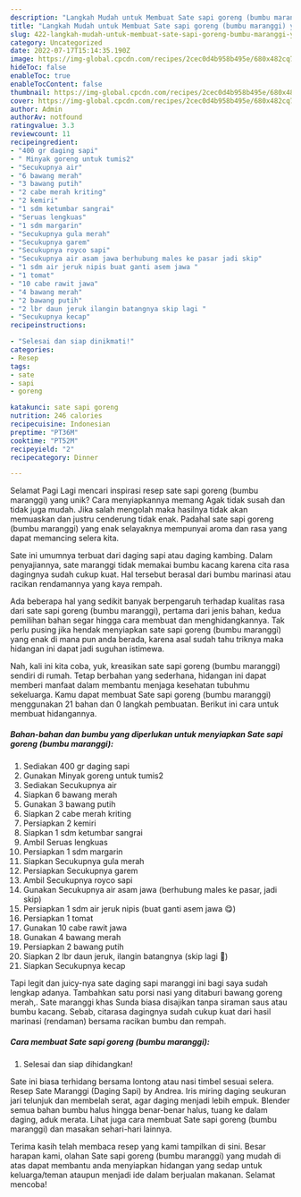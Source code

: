 ```yaml
---
description: "Langkah Mudah untuk Membuat Sate sapi goreng (bumbu maranggi) yang Lezat, Sempurna"
title: "Langkah Mudah untuk Membuat Sate sapi goreng (bumbu maranggi) yang Lezat, Sempurna"
slug: 422-langkah-mudah-untuk-membuat-sate-sapi-goreng-bumbu-maranggi-yang-lezat-sempurna
category: Uncategorized
date: 2022-07-17T15:14:35.190Z
image: https://img-global.cpcdn.com/recipes/2cec0d4b958b495e/680x482cq70/sate-sapi-goreng-bumbu-maranggi-foto-resep-utama.jpg
hideToc: false
enableToc: true
enableTocContent: false
thumbnail: https://img-global.cpcdn.com/recipes/2cec0d4b958b495e/680x482cq70/sate-sapi-goreng-bumbu-maranggi-foto-resep-utama.jpg
cover: https://img-global.cpcdn.com/recipes/2cec0d4b958b495e/680x482cq70/sate-sapi-goreng-bumbu-maranggi-foto-resep-utama.jpg
author: Admin
authorAv: notfound
ratingvalue: 3.3
reviewcount: 11
recipeingredient:
- "400 gr daging sapi"
- " Minyak goreng untuk tumis2"
- "Secukupnya air"
- "6 bawang merah"
- "3 bawang putih"
- "2 cabe merah kriting"
- "2 kemiri"
- "1 sdm ketumbar sangrai"
- "Seruas lengkuas"
- "1 sdm margarin"
- "Secukupnya gula merah"
- "Secukupnya garem"
- "Secukupnya royco sapi"
- "Secukupnya air asam jawa berhubung males ke pasar jadi skip"
- "1 sdm air jeruk nipis buat ganti asem jawa "
- "1 tomat"
- "10 cabe rawit jawa"
- "4 bawang merah"
- "2 bawang putih"
- "2 lbr daun jeruk ilangin batangnya skip lagi "
- "Secukupnya kecap"
recipeinstructions:

- "Selesai dan siap dinikmati!"
categories:
- Resep
tags:
- sate
- sapi
- goreng

katakunci: sate sapi goreng 
nutrition: 246 calories
recipecuisine: Indonesian
preptime: "PT36M"
cooktime: "PT52M"
recipeyield: "2"
recipecategory: Dinner

---
```



Selamat Pagi Lagi mencari inspirasi resep sate sapi goreng (bumbu maranggi) yang unik? Cara menyiapkannya memang Agak tidak susah dan tidak juga mudah. Jika salah mengolah maka hasilnya tidak akan memuaskan dan justru cenderung tidak enak. Padahal sate sapi goreng (bumbu maranggi) yang enak selayaknya mempunyai aroma dan rasa yang dapat memancing selera kita.


Sate ini umumnya terbuat dari daging sapi atau daging kambing. Dalam penyajiannya, sate maranggi tidak memakai bumbu kacang karena cita rasa dagingnya sudah cukup kuat. Hal tersebut berasal dari bumbu marinasi atau racikan rendamannya yang kaya rempah.

Ada beberapa hal yang sedikit banyak berpengaruh terhadap kualitas rasa dari sate sapi goreng (bumbu maranggi), pertama dari jenis bahan, kedua pemilihan bahan segar hingga cara membuat dan menghidangkannya. Tak perlu pusing jika hendak menyiapkan sate sapi goreng (bumbu maranggi) yang enak di mana pun anda berada, karena asal sudah tahu triknya maka hidangan ini dapat jadi suguhan istimewa.


Nah, kali ini kita coba, yuk, kreasikan sate sapi goreng (bumbu maranggi) sendiri di rumah. Tetap berbahan yang sederhana, hidangan ini dapat memberi manfaat dalam membantu menjaga kesehatan tubuhmu sekeluarga. Kamu dapat membuat Sate sapi goreng (bumbu maranggi) menggunakan 21 bahan dan 0 langkah pembuatan. Berikut ini cara untuk membuat hidangannya.

<!--inarticleads1-->

##### Bahan-bahan dan bumbu yang diperlukan untuk menyiapkan Sate sapi goreng (bumbu maranggi):

1. Sediakan 400 gr daging sapi
1. Gunakan  Minyak goreng untuk tumis2
1. Sediakan Secukupnya air
1. Siapkan 6 bawang merah
1. Gunakan 3 bawang putih
1. Siapkan 2 cabe merah kriting
1. Persiapkan 2 kemiri
1. Siapkan 1 sdm ketumbar sangrai
1. Ambil Seruas lengkuas
1. Persiapkan 1 sdm margarin
1. Siapkan Secukupnya gula merah
1. Persiapkan Secukupnya garem
1. Ambil Secukupnya royco sapi
1. Gunakan Secukupnya air asam jawa (berhubung males ke pasar, jadi skip)
1. Persiapkan 1 sdm air jeruk nipis (buat ganti asem jawa 😋)
1. Persiapkan 1 tomat
1. Gunakan 10 cabe rawit jawa
1. Gunakan 4 bawang merah
1. Persiapkan 2 bawang putih
1. Siapkan 2 lbr daun jeruk, ilangin batangnya (skip lagi 🙈)
1. Siapkan Secukupnya kecap


Tapi legit dan juicy-nya sate daging sapi maranggi ini bagi saya sudah lengkap adanya. Tambahkan satu porsi nasi yang ditaburi bawang goreng merah,. Sate maranggi khas Sunda biasa disajikan tanpa siraman saus atau bumbu kacang. Sebab, citarasa dagingnya sudah cukup kuat dari hasil marinasi (rendaman) bersama racikan bumbu dan rempah. 

<!--inarticleads2-->

##### Cara membuat Sate sapi goreng (bumbu maranggi):


1. Selesai dan siap dihidangkan!

Sate ini biasa terhidang bersama lontong atau nasi timbel sesuai selera. Resep Sate Maranggi (Daging Sapi) by Andrea. Iris miring daging seukuran jari telunjuk dan membelah serat, agar daging menjadi lebih empuk. Blender semua bahan bumbu halus hingga benar-benar halus, tuang ke dalam daging, aduk merata. Lihat juga cara membuat Sate sapi goreng (bumbu maranggi) dan masakan sehari-hari lainnya. 

Terima kasih telah membaca resep yang kami tampilkan di sini. Besar harapan kami, olahan Sate sapi goreng (bumbu maranggi) yang mudah di atas dapat membantu anda menyiapkan hidangan yang sedap untuk keluarga/teman ataupun menjadi ide dalam berjualan makanan. Selamat mencoba!
